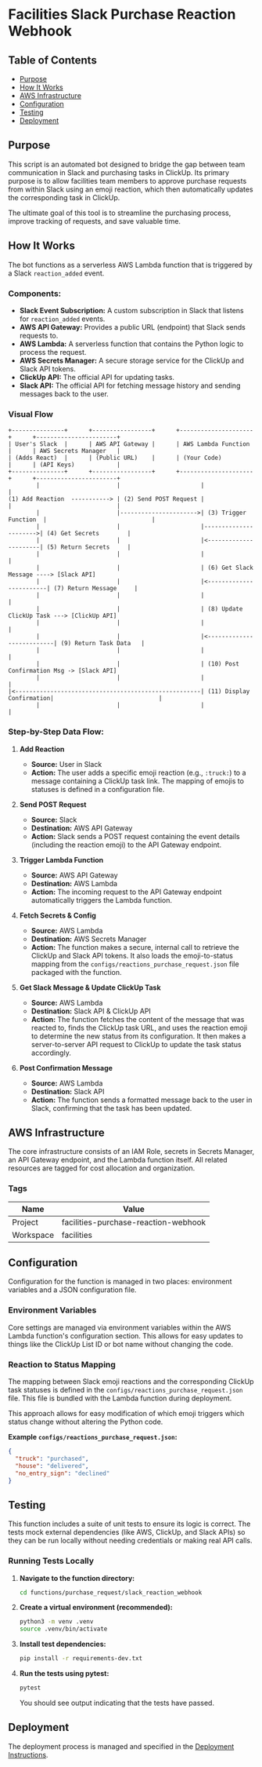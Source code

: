 # Facilities Slack Purchase Reaction Webhook

## Table of Contents
- [Purpose](#purpose)
- [How It Works](#how-it-works)
- [AWS Infrastructure](#aws-infrastructure)
- [Configuration](#configuration)
- [Testing](#testing)
- [Deployment](#deployment)

## Purpose

This script is an automated bot designed to bridge the gap between team communication in Slack and purchasing tasks in ClickUp. Its primary purpose is to allow facilities team members to approve purchase requests from within Slack using an emoji reaction, which then automatically updates the corresponding task in ClickUp.

The ultimate goal of this tool is to streamline the purchasing process, improve tracking of requests, and save valuable time.

## How It Works

The bot functions as a serverless AWS Lambda function that is triggered by a Slack `reaction_added` event.

### Components:

*   **Slack Event Subscription:** A custom subscription in Slack that listens for `reaction_added` events.
*   **AWS API Gateway:** Provides a public URL (endpoint) that Slack sends requests to.
*   **AWS Lambda:** A serverless function that contains the Python logic to process the request.
*   **AWS Secrets Manager:** A secure storage service for the ClickUp and Slack API tokens.
*   **ClickUp API:** The official API for updating tasks.
*   **Slack API:** The official API for fetching message history and sending messages back to the user.

### Visual Flow

```
+---------------+      +-----------------+      +---------------------+      +-----------------------+
| User's Slack  |      | AWS API Gateway |      | AWS Lambda Function |      | AWS Secrets Manager   |
| (Adds React)  |      | (Public URL)    |      | (Your Code)         |      | (API Keys)            |
+---------------+      +-----------------+      +---------------------+      +-----------------------+
        |                      |                       |                              |
(1) Add Reaction  -----------> | (2) Send POST Request |                       |                              |
        |                      |---------------------->| (3) Trigger Function  |                              |
        |                      |                       |---------------------->| (4) Get Secrets        |
        |                      |                       |<----------------------| (5) Return Secrets     |
        |                      |                       |                              |
        |                      |                       | (6) Get Slack Message ----> [Slack API]
        |                      |                       |<------------------------| (7) Return Message     |
        |                      |                       |                              |
        |                      |                       | (8) Update ClickUp Task ---> [ClickUp API]
        |                      |                       |                              |
        |                      |                       |<--------------------------| (9) Return Task Data   |
        |                      |                       |                              |
        |                      |                       | (10) Post Confirmation Msg -> [Slack API]
        |                      |                       |                              |
|<-----------------------------------------------------| (11) Display Confirmation|                              |
        |                      |                       |                              |
```

### Step-by-Step Data Flow:

1.  **Add Reaction**
    *   **Source:** User in Slack
    *   **Action:** The user adds a specific emoji reaction (e.g., `:truck:`) to a message containing a ClickUp task link. The mapping of emojis to statuses is defined in a configuration file.

2.  **Send POST Request**
    *   **Source:** Slack
    *   **Destination:** AWS API Gateway
    *   **Action:** Slack sends a POST request containing the event details (including the reaction emoji) to the API Gateway endpoint.

3.  **Trigger Lambda Function**
    *   **Source:** AWS API Gateway
    *   **Destination:** AWS Lambda
    *   **Action:** The incoming request to the API Gateway endpoint automatically triggers the Lambda function.

4.  **Fetch Secrets & Config**
    *   **Source:** AWS Lambda
    *   **Destination:** AWS Secrets Manager
    *   **Action:** The function makes a secure, internal call to retrieve the ClickUp and Slack API tokens. It also loads the emoji-to-status mapping from the `configs/reactions_purchase_request.json` file packaged with the function.

5.  **Get Slack Message & Update ClickUp Task**
    *   **Source:** AWS Lambda
    *   **Destination:** Slack API & ClickUp API
    *   **Action:** The function fetches the content of the message that was reacted to, finds the ClickUp task URL, and uses the reaction emoji to determine the new status from its configuration. It then makes a server-to-server API request to ClickUp to update the task status accordingly.

6.  **Post Confirmation Message**
    *   **Source:** AWS Lambda
    *   **Destination:** Slack API
    *   **Action:** The function sends a formatted message back to the user in Slack, confirming that the task has been updated.

## AWS Infrastructure

The core infrastructure consists of an IAM Role, secrets in Secrets Manager, an API Gateway endpoint, and the Lambda function itself. All related resources are tagged for cost allocation and organization.

### Tags

| Name      | Value                             |
|-----------|-----------------------------------|
| Project   | facilities-purchase-reaction-webhook |
| Workspace | facilities                        |

## Configuration

Configuration for the function is managed in two places: environment variables and a JSON configuration file.

### Environment Variables

Core settings are managed via environment variables within the AWS Lambda function's configuration section. This allows for easy updates to things like the ClickUp List ID or bot name without changing the code.

### Reaction to Status Mapping

The mapping between Slack emoji reactions and the corresponding ClickUp task statuses is defined in the `configs/reactions_purchase_request.json` file. This file is bundled with the Lambda function during deployment.

This approach allows for easy modification of which emoji triggers which status change without altering the Python code.

**Example `configs/reactions_purchase_request.json`:**
```json
{
  "truck": "purchased",
  "house": "delivered",
  "no_entry_sign": "declined"
}
```

## Testing

This function includes a suite of unit tests to ensure its logic is correct. The tests mock external dependencies (like AWS, ClickUp, and Slack APIs) so they can be run locally without needing credentials or making real API calls.

### Running Tests Locally

1.  **Navigate to the function directory:**
    ```bash
    cd functions/purchase_request/slack_reaction_webhook
    ```

2.  **Create a virtual environment (recommended):**
    ```bash
    python3 -m venv .venv
    source .venv/bin/activate
    ```

3.  **Install test dependencies:**
    ```bash
    pip install -r requirements-dev.txt
    ```

4.  **Run the tests using pytest:**
    ```bash
    pytest
    ```

    You should see output indicating that the tests have passed.

## Deployment

The deployment process is managed and specified in the [Deployment Instructions](/docs/Deploying.md).

